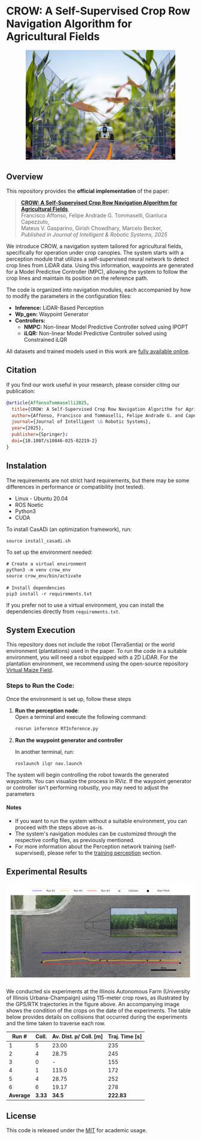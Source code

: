 # CROW: A Self-Supervised Crop Row Navigation Algorithm for Agricultural Fields

<p align="center">
    <img src="assets/ts.png" alt="alt text" width="400"/>
</p>

## Overview

This repository provides the **official implementation** of the paper:


> [**CROW: A Self-Supervised Crop Row Navigation Algorithm for Agricultural Fields**](https://link.springer.com/article/10.1007/s10846-025-02219-2),    
> Francisco Affonso, Felipe Andrade G. Tommaselli, Gianluca Capezzuto,     
> Mateus V. Gasparino, Girish Chowdhary, Marcelo Becker,  
> *Published in Journal of Intelligent & Robotic Systems, 2025*  

We introduce CROW, a navigation system tailored for agricultural fields, specifically for operation under crop canopies. The system starts with a perception module that utilizes a self-supervised neural network to detect crop lines from LiDAR data. Using this information, waypoints are generated for a Model Predictive Controller (MPC), allowing the system to follow the crop lines and maintain its position on the reference path.

The code is organized into navigation modules, each accompanied by how to modify the parameters in the configuration files:

- **Inference:** LiDAR-Based Perception 
- **Wp_gen:** Waypoint Generator
- **Controllers:**
    - **NMPC:** Non-linear Model Predictive Controller solved using IPOPT 
    - **iLQR:** Non-linear Model Predictive Controller solved using Constrained iLQR

All datasets and trained models used in this work are [fully available online](https://drive.google.com/drive/folders/1IeAhgs2SlV-Fgol1CqfxPrg_Yv2mBH2O).

## Citation

If you find our work useful in your research, please consider citing our publication:

```bibtex
@article{AffonsoTommaselli2025,
  title={CROW: A Self-Supervised Crop Row Navigation Algorithm for Agricultural Fields},
  author={Affonso, Francisco and Tommaselli, Felipe Andrade G. and Capezzuto, Gianluca and Gasparino, Mateus V. and Chowdhary, Girish and Becker, Marcelo},
  journal={Journal of Intelligent \& Robotic Systems},
  year={2025},
  publisher={Springer}z
  doi={10.1007/s10846-025-02219-2}
}
```

## Instalation

The requirements are not strict hard requirements, but there may be some differences in performance or compatibility (not tested).

- Linux - Ubuntu 20.04
- ROS Noetic
- Python3
- CUDA

To install CasADi (an optimization framework), run:
```shell
source install_casadi.sh
```

To set up the environment needed:
```shell
# Create a virtual environment
python3 -m venv crow_env
source crow_env/bin/activate

# Install dependencies
pip3 install -r requirements.txt
```

If you prefer not to use a virtual environment, you can install the dependencies directly from `requirements.txt`.


## System Execution

This repository does not include the robot (TerraSentia) or the world environment (plantations) used in the paper. To run the code in a suitable environment, you will need a robot equipped with a 2D LiDAR. For the plantation environment, we recommend using the open-source repository [Virtual Maize Field](https://github.com/FieldRobotEvent/virtual_maize_field/tree/6896db468cec98af7a9a7ee83fdbb89a34da1816).

### Steps to Run the Code:

Once the environment is set up, follow these steps

1. **Run the perception node**:  
   Open a terminal and execute the following command:

   ```bash
   rosrun inference RTInference.py
   ```

2. **Run the waypoint generator and controller**
    
    In another terminal, run:

    ```
    roslaunch ilqr nav.launch
    ```

The system will begin controlling the robot towards the generated waypoints. You can visualize the process in RViz. If the waypoint generator or controller isn't performing robustly, you may need to adjust the parameters

#### Notes

- If you want to run the system without a suitable environment, you can proceed with the steps above as-is.
- The system's navigation modules can be customized through the respective config files, as previously mentioned.
- For more information about the Perception network training (self-supervised), please refer to the [training perception](training%20perception/README.md) section.

## Experimental Results

<p align="center">
    <img src="assets/results.png" alt="alt text" width="800"/>
</p>

We conducted six experiments at the Illinois Autonomous Farm (University of Illinois Urbana-Champaign) using 115-meter crop rows, as illustrated by the GPS/RTK trajectories in the figure above. An accompanying image shows the condition of the crops on the date of the experiments. The table below provides details on collisions that occurred during the experiments and the time taken to traverse each row.

<div align="center">

| Run # | Coll. | Av. Dist. p/ Coll. [m] | Traj. Time [s] |
|-------|-------|------------------------|----------------|
| 1     | 5     | 23.00                  | 235            |
| 2     | 4     | 28.75                  | 245            |
| 3     | 0     | -                      | 155            |
| 4     | 1     | 115.0                  | 172            |
| 5     | 4     | 28.75                  | 252            |
| 6     | 6     | 19.17                  | 278            |
| **Average** | **3.33** | **34.5** | **222.83** |
</div>


## License

This code is released under the [MIT](https://opensource.org/license/mit) for academic usage.